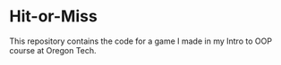 # Hit-or-Miss
This repository contains the code for a game I made in my Intro to OOP course at Oregon Tech.
